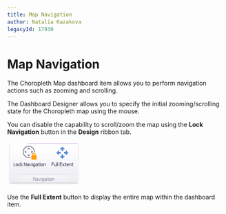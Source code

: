 ```yaml
---
title: Map Navigation
author: Natalia Kazakova
legacyId: 17930
---
```

# Map Navigation
The Choropleth Map dashboard item allows you to perform navigation actions such as zooming and scrolling.

The Dashboard Designer allows you to specify the initial zooming/scrolling state for the Choropleth map using the mouse.

You can disable the capability to scroll/zoom the map using the **Lock Navigation** button in the **Design** ribbon tab.

![MapNavigationGroup](../../../../images/img25019.png)

Use the **Full Extent** button to display the entire map within the dashboard item.